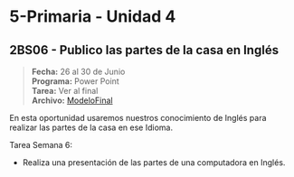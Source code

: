 # 5-Primaria - Unidad 4

<div class="currentTheme">

## 2BS06 - Publico las partes de la casa en Inglés

> **Fecha:** 26 al 30 de Junio<br> **Programa:** Power Point<br> **Tarea:** Ver al final<br> **Archivo:** [ModeloFinal](https://github.com/israelcueva/colegio-docs/blob/7f50c4bdb174f5f43f9eff963b208fbb7b3efb70/docs/5-primaria/archivos/Unidad4/2BS06-MODELO-FINAL.pdf ':include :type=code')

En esta oportunidad usaremos nuestros conocimiento de Inglés para realizar las partes de la casa en ese Idioma.

Tarea Semana 6:

- Realiza una presentación de las partes de una computadora en Inglés.

</div>